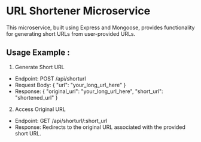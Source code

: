 # URL Shortener Microservice

This microservice, built using Express and Mongoose, provides functionality for generating short URLs from user-provided URLs.

## Usage Example :

1. Generate Short URL

- Endpoint: POST /api/shorturl
- Request Body: { "url": "your_long_url_here" }
- Response: { "original_url": "your_long_url_here", "short_url": "shortened_url" }

2. Access Original URL

- Endpoint: GET /api/shorturl/:short_url
- Response: Redirects to the original URL associated with the provided short URL.
